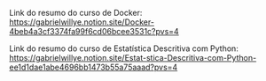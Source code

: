 Link do resumo do curso de Docker:
https://gabrielwillye.notion.site/Docker-4beb4a3cf3374fa99f6cd06bcee3531c?pvs=4

Link do resumo do curso de Estatística Descritiva com Python:
https://gabrielwillye.notion.site/Estat-stica-Descritiva-com-Python-ee1d1dae1abe4696bb1473b55a75aaad?pvs=4


